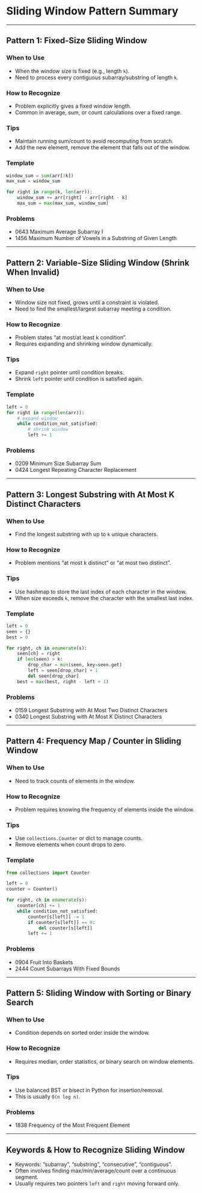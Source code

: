 # Sliding Window Pattern Summary

---

## Pattern 1: Fixed-Size Sliding Window

### When to Use
- When the window size is fixed (e.g., length `k`).
- Need to process every contiguous subarray/substring of length `k`.

### How to Recognize
- Problem explicitly gives a fixed window length.
- Common in average, sum, or count calculations over a fixed range.

### Tips
- Maintain running sum/count to avoid recomputing from scratch.
- Add the new element, remove the element that falls out of the window.

### Template
```python
window_sum = sum(arr[:k])
max_sum = window_sum

for right in range(k, len(arr)):
    window_sum += arr[right] - arr[right - k]
    max_sum = max(max_sum, window_sum)
```

### Problems
- 0643 Maximum Average Subarray I
- 1456 Maximum Number of Vowels in a Substring of Given Length

---

## Pattern 2: Variable-Size Sliding Window (Shrink When Invalid)

### When to Use
- Window size not fixed, grows until a constraint is violated.
- Need to find the smallest/largest subarray meeting a condition.

### How to Recognize
- Problem states “at most/at least k condition”.
- Requires expanding and shrinking window dynamically.

### Tips
- Expand `right` pointer until condition breaks.
- Shrink `left` pointer until condition is satisfied again.

### Template
```python
left = 0
for right in range(len(arr)):
    # expand window
    while condition_not_satisfied:
        # shrink window
        left += 1
```

### Problems
- 0209 Minimum Size Subarray Sum
- 0424 Longest Repeating Character Replacement

---

## Pattern 3: Longest Substring with At Most K Distinct Characters

### When to Use
- Find the longest substring with up to `k` unique characters.

### How to Recognize
- Problem mentions “at most k distinct” or “at most two distinct”.

### Tips
- Use hashmap to store the last index of each character in the window.
- When size exceeds `k`, remove the character with the smallest last index.

### Template
```python
left = 0
seen = {}
best = 0

for right, ch in enumerate(s):
    seen[ch] = right
    if len(seen) > k:
        drop_char = min(seen, key=seen.get)
        left = seen[drop_char] + 1
        del seen[drop_char]
    best = max(best, right - left + 1)
```

### Problems
- 0159 Longest Substring with At Most Two Distinct Characters
- 0340 Longest Substring with At Most K Distinct Characters

---

## Pattern 4: Frequency Map / Counter in Sliding Window

### When to Use
- Need to track counts of elements in the window.

### How to Recognize
- Problem requires knowing the frequency of elements inside the window.

### Tips
- Use `collections.Counter` or dict to manage counts.
- Remove elements when count drops to zero.

### Template
```python
from collections import Counter

left = 0
counter = Counter()

for right, ch in enumerate(s):
    counter[ch] += 1
    while condition_not_satisfied:
        counter[s[left]] -= 1
        if counter[s[left]] == 0:
            del counter[s[left]]
        left += 1
```

### Problems
- 0904 Fruit Into Baskets
- 2444 Count Subarrays With Fixed Bounds

---

## Pattern 5: Sliding Window with Sorting or Binary Search

### When to Use
- Condition depends on sorted order inside the window.

### How to Recognize
- Requires median, order statistics, or binary search on window elements.

### Tips
- Use balanced BST or bisect in Python for insertion/removal.
- This is usually `O(n log n)`.

### Problems
- 1838 Frequency of the Most Frequent Element

---

## Keywords & How to Recognize Sliding Window
- Keywords: “subarray”, “substring”, “consecutive”, “contiguous”.
- Often involves finding max/min/average/count over a continuous segment.
- Usually requires two pointers `left` and `right` moving forward only.

